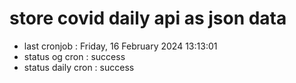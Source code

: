 # store covid daily api as json data

- last cronjob : Friday, 16 February 2024 13:13:01
- status og cron : success
- status daily cron : success
      
      